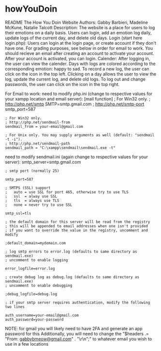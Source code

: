 # howYouDoin
README
The How You Doin Website
Authors: Gabby Barbieri, Madeline McKune, Natalie Talcott
Description: 
	The website is a place for users to log their emotions on a daily basis. Users can login, add an emotion log daily, update logs of the current day, and delete old days. 
Login (start here login.php): 
	Users can login at the login page, or create account if they don't have one. For grading purposes, see below in order for email to work. You should recieve an email after creating an
	account to activate your account. After your account is activated, you can login.
Calender:
	After logging in, the user can view the calender. Days with logs are colored according to the corresponding emotion: happy to sad. To record a new log, the user can click on the icon 
	in the top left. Clicking on a day allows the user to view the log, update the current log, and delete old logs. To log out and change passwords, the user can click on the icon in the
	top right. 

For Email to work:
need to modify php.ini (change to respective values for your xampp location and email server):
    [mail function]
    ; For Win32 only.
    ; http://php.net/smtp
    SMTP=smtp.gmail.com
    ; http://php.net/smtp-port
    smtp_port=587

    ; For Win32 only.
    ; http://php.net/sendmail-from
    sendmail_from = your-email@gmail.com

    ; For Unix only. You may supply arguments as well (default: "sendmail -t -i").
    ; http://php.net/sendmail-path
    sendmail_path = "C:\xampp\sendmail\sendmail.exe -t"

need to modify sendmail.ini (again change to respective values for your server):
    smtp_server=smtp.gmail.com

    ; smtp port (normally 25)

    smtp_port=587

    ; SMTPS (SSL) support
    ;   auto = use SSL for port 465, otherwise try to use TLS
    ;   ssl  = alway use SSL
    ;   tls  = always use TLS
    ;   none = never try to use SSL

    smtp_ssl=tls

    ; the default domain for this server will be read from the registry
    ; this will be appended to email addresses when one isn't provided
    ; if you want to override the value in the registry, uncomment and modify

    ;default_domain=mydomain.com

    ; log smtp errors to error.log (defaults to same directory as sendmail.exe)
    ; uncomment to enable logging

    error_logfile=error.log

    ; create debug log as debug.log (defaults to same directory as sendmail.exe)
    ; uncomment to enable debugging

    ;debug_logfile=debug.log

    ; if your smtp server requires authentication, modify the following two lines

    auth_username=your-email@gmail.com
    auth_password=your-password
NOTE: for gmail you will likely need to have 2FA and generate an app password for this
Additionally, you will need to change the "$headers .= "From: gabbybmeow@gmail.com" . "\r\n";" to whatever email you wish to use in a few locations

